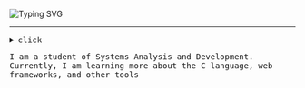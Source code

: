 ![Typing SVG](https://readme-typing-svg.demolab.com?font=Fira+Code&pause=1000&color=EDEDED&random=false&width=435&lines=Hello,+my+name+is+Guilherme!)
 <hr>

<details><summary><samp>click</samp></summary>
  
```rust
public class Main {
    public static void main(String[] args) {
        System.out.println("Seja Bem-vindo!");
    }
}

```
</details>

<samp>I am a student of Systems Analysis and Development. Currently, I am learning more about the C language, web frameworks, and other tools</samp>
